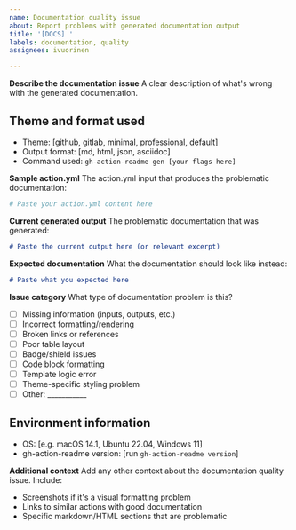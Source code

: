 ```yaml
---
name: Documentation quality issue
about: Report problems with generated documentation output
title: '[DOCS] '
labels: documentation, quality
assignees: ivuorinen

---
```


**Describe the documentation issue**
A clear description of what's wrong with the generated documentation.

## Theme and format used

- Theme: [github, gitlab, minimal, professional, default]
- Output format: [md, html, json, asciidoc]
- Command used: `gh-action-readme gen [your flags here]`

**Sample action.yml**
The action.yml input that produces the problematic documentation:

```yaml
# Paste your action.yml content here
```

**Current generated output**
The problematic documentation that was generated:

```markdown
# Paste the current output here (or relevant excerpt)
```

**Expected documentation**
What the documentation should look like instead:

```markdown
# Paste what you expected here
```

**Issue category**
What type of documentation problem is this?

- [ ] Missing information (inputs, outputs, etc.)
- [ ] Incorrect formatting/rendering
- [ ] Broken links or references
- [ ] Poor table layout
- [ ] Badge/shield issues
- [ ] Code block formatting
- [ ] Template logic error
- [ ] Theme-specific styling problem
- [ ] Other: ___________

## Environment information

- OS: [e.g. macOS 14.1, Ubuntu 22.04, Windows 11]
- gh-action-readme version: [run `gh-action-readme version`]

**Additional context**
Add any other context about the documentation quality issue. Include:

- Screenshots if it's a visual formatting problem
- Links to similar actions with good documentation
- Specific markdown/HTML sections that are problematic

